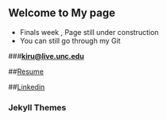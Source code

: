 ## Welcome to My page

- Finals week , Page still under construction 
- You can still go through my Git 

###**kiru@live.unc.edu**

##[Resume](itzceekay.github.io/kiru_resume_.pdf)

##[Linkedin](linkedin.com)

### Jekyll Themes

